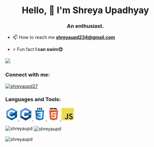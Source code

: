<h1 align="center">Hello, 👋 I'm Shreya Upadhyay</h1>
<h3 align="center">An enthusiast.</h3>

- 📫 How to reach me **shreyaupd234@gmail.com**

- ⚡ Fun fact **I can swim😊**

<img src="https://cdn.dribbble.com/users/1857592/screenshots/3848396/character-typing.gif"/>


<h3 align="left">Connect with me:</h3>
<p align="left">
<a href="https://instagram.com/shreyaupd27" target="blank"><img align="center" src="https://raw.githubusercontent.com/rahuldkjain/github-profile-readme-generator/master/src/images/icons/Social/instagram.svg" alt="shreyaupd27" height="30" width="40" /></a>
</p>

<h3 align="left">Languages and Tools:</h3>
<p align="left"> <a href="https://www.cprogramming.com/" target="_blank" rel="noreferrer"> <img src="https://raw.githubusercontent.com/devicons/devicon/master/icons/c/c-original.svg" alt="c" width="40" height="40"/> </a> <a href="https://www.w3schools.com/cpp/" target="_blank" rel="noreferrer"> <img src="https://raw.githubusercontent.com/devicons/devicon/master/icons/cplusplus/cplusplus-original.svg" alt="cplusplus" width="40" height="40"/> </a> <a href="https://www.w3schools.com/css/" target="_blank" rel="noreferrer"> <img src="https://raw.githubusercontent.com/devicons/devicon/master/icons/css3/css3-original-wordmark.svg" alt="css3" width="40" height="40"/> </a> <a href="https://www.w3.org/html/" target="_blank" rel="noreferrer"> <img src="https://raw.githubusercontent.com/devicons/devicon/master/icons/html5/html5-original-wordmark.svg" alt="html5" width="40" height="40"/> </a> <a href="https://developer.mozilla.org/en-US/docs/Web/JavaScript" target="_blank" rel="noreferrer"> <img src="https://raw.githubusercontent.com/devicons/devicon/master/icons/javascript/javascript-original.svg" alt="javascript" width="40" height="40"/> </a> </p>

<p><img align="left" src="https://github-readme-stats.vercel.app/api/top-langs?username=shreyaupd&show_icons=true&locale=en&layout=compact" alt="shreyaupd" /></p>

<p>&nbsp;<img align="center" src="https://github-readme-stats.vercel.app/api?username=shreyaupd&show_icons=true&locale=en" alt="shreyaupd" /></p>

<p><img align="center" src="https://github-readme-streak-stats.herokuapp.com/?user=shreyaupd&" alt="shreyaupd" /></p>

